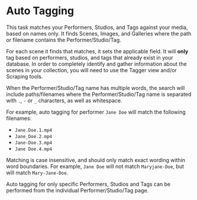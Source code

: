 # Auto Tagging

This task matches your Performers, Studios, and Tags against your media, based on names only. It finds Scenes, Images, and Galleries where the path or filename contains the Performer/Studio/Tag.

For each scene it finds that matches, it sets the applicable field. It will **only** tag based on performers, studios, and tags that already exist in your database. In order to completely identify and gather information about the scenes in your collection, you will need to use the Tagger view and/or Scraping tools.

When the Performer/Studio/Tag name has multiple words, the search will include paths/filenames where the Performer/Studio/Tag name is separated with `.`, `-` or `_` characters, as well as whitespace.

For example, auto tagging for performer `Jane Doe` will match the following filenames:

- `Jane.Doe.1.mp4`
- `Jane_Doe.2.mp4`
- `Jane-Doe.3.mp4`
- `Jane Doe.4.mp4`

Matching is case insensitive, and should only match exact wording within word boundaries. For example, `Jane Doe` will not match `Maryjane-Doe`, but will match `Mary-Jane-Doe`.

Auto tagging for only specific Performers, Studios and Tags can be performed from the individual Performer/Studio/Tag page.
